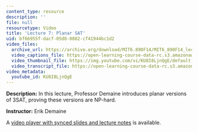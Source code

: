 ```yaml
---
content_type: resource
description: ''
file: null
resourcetype: Video
title: 'Lecture 7: Planar SAT'
uid: bf66955f-dacf-05d8-0882-cf41944bc1d2
video_files:
  archive_url: https://archive.org/download/MIT6.890F14/MIT6_890F14_lec07_300k.mp4
  video_captions_file: https://open-learning-course-data-rc.s3.amazonaws.com/6-890-algorithmic-lower-bounds-fun-with-hardness-proofs-fall-2014/e355c24e7d9c598ba389e502507a0722_KU8I8LjnQgE.vtt
  video_thumbnail_file: https://img.youtube.com/vi/KU8I8LjnQgE/default.jpg
  video_transcript_file: https://open-learning-course-data-rc.s3.amazonaws.com/6-890-algorithmic-lower-bounds-fun-with-hardness-proofs-fall-2014/d42884beef5e3693cdd0df10cb010102_KU8I8LjnQgE.pdf
video_metadata:
  youtube_id: KU8I8LjnQgE
---
```


**Description:** In this lecture, Professor Demaine introduces planar versions of 3SAT, proving these versions are NP-hard.

**Instructor:** Erik Demaine

A [video player with synced slides and lecture notes](http://courses.csail.mit.edu/6.890/fall14/lectures/L07.html) is available.